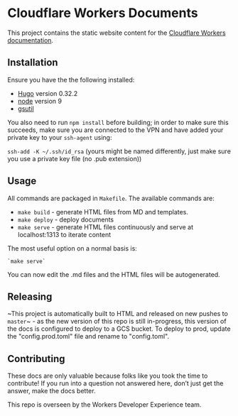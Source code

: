 # Cloudflare Workers Documents

This project contains the static website content for the [Cloudflare Workers documentation](https://developers.cloudflare.com/workers/).

## Installation

Ensure you have the the following installed:

- [Hugo](https://github.com/gohugoio/hugo) version 0.32.2
- [node](https://nodejs.org/en/download/) version 9
- [gsutil](https://cloud.google.com/storage/docs/gsutil)

You also need to run `npm install` before building; in order to make sure this succeeds, make sure you are connected to the VPN and have added your private key to your `ssh-agent` using:

`ssh-add -K ~/.ssh/id_rsa` (yours might be named differently, just make sure you use a private key file (no .pub extension))

## Usage

All commands are packaged in `Makefile`. The available commands are:

- `make build` - generate HTML files from MD and templates.
- `make deploy` - deploy documents
- `make serve` - generate HTML files continuously and serve at localhost:1313 to iterate content

The most useful option on a normal basis is:

    `make serve`

You can now edit the .md files and the HTML files will be autogenerated.

## Releasing

~This project is automatically built to HTML and released on new pushes to `master`~ - as the new version of this repo is still in-progress, this version of the docs is configured to deploy to a GCS bucket. To deploy to prod, update the "config.prod.toml" file and rename to "config.toml".

## Contributing

These docs are only valuable because folks like you took the time to contribute! If you run into a question not answered here, don’t just get the answer, make the docs better.

This repo is overseen by the Workers Developer Experience team.
